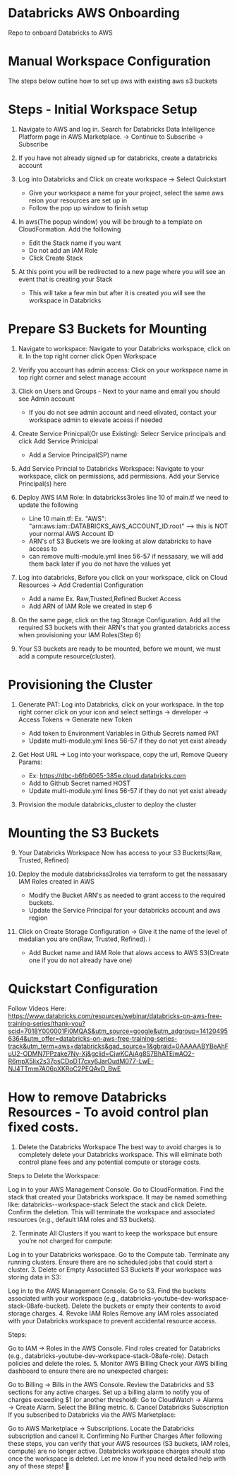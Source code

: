 # Databricks AWS Onboarding
Repo to onboard Databricks to AWS

# Manual Workspace Configuration
The steps below outline how to set up aws with existing aws s3 buckets

# Steps - Initial Workspace Setup

1. Navigate to AWS and log in. Search for Databricks Data Intelligence Platform page in AWS Marketplace. -> Continue to Subscribe -> Subscribe

2. If you have not already signed up for databricks, create a databricks account

3. Log into Databricks and Click on create workspace -> Select Quickstart
   - Give your workspace a name for your project, select the same aws reion your resources are set up in
   - Follow the pop up window to finish setup

4. In aws(The popup window) you will be brough to a template on CloudFormation. Add the folllowing
   - Edit the Stack name if you want
   - Do not add an IAM Role
   - Click Create Stack

5. At this point you will be redirected to a new page where you will see an event that is creating your Stack
   - This will take a few min but after it is created you will see the workspace in Databricks

# Prepare S3 Buckets for Mounting
   
1. Navigate to workspace: Navigate to your Databricks workspace, click on it. In the top right corner click Open Workspace

2. Verify you account has admin access: Click on your workspace name in top right corner and select manage account

3. Click on Users and Groups - Next to your name and email you should see Admin account
   - If you do not see admin account and need elivated, contact your workspace admin to elevate access if needed

4. Create Service Prinicpal(Or use Existing): Selecr Service principals and click Add Service Prinicipal
   - Add a Service Principal(SP) name

5. Add Service Princial to Databricks Workspace: Navigate to your workspace, click on permissions, add permissions. Add your Service Principal(s) here

6. Deploy AWS IAM Role: In databrickss3roles line 10 of main.tf we need to update the following
   - Line 10 main.tf: Ex. "AWS": "arn:aws:iam::DATABRICKS_AWS_ACCOUNT_ID:root" --> this is NOT your normal AWS Account ID
   - ARN's of S3 Buckets we are looking at alow databricks to have access to
   - can remove multi-module.yml lines 56-57 if nessasary, we will add them back later if you do not have the values yet

7. Log into databricks, Before you click on your workspace, click on Cloud Resources -> Add Credential Configuration
   - Add a name Ex. Raw,Trusted,Refined Bucket Access
   - Add ARN of IAM Role we created in step 6

8. On the same page, click on the tag Storage Configuration. Add all the required S3 buckets with their ARN's that you granted databricks access when provisioning your IAM Roles(Step 6)

9. Your S3 buckets are ready to be mounted, before we mount, we must add a compute resource(cluster).

# Provisioning the Cluster

1. Generate PAT: Log into Databricks, click on your workspace. In the top right corner click on your icon and select settings -> developer -> Access Tokens -> Generate new Token
   - Add token to Environment Variables in Github Secrets named PAT
   - Update multi-module.yml lines 56-57 if they do not yet exist already

2. Get Host URL -> Log into your workspace, copy the url, Remove Queery Params:
   - Ex: https://dbc-b6fb6065-385e.cloud.databricks.com
   - Add to Github Secret named HOST
   - Update multi-module.yml lines 56-57 if they do not yet exist already

3. Provision the module databricks_cluster to deploy the cluster

# Mounting the S3 Buckets





9. Your Databricks Workspace Now has access to your S3 Buckets(Raw, Trusted, Refined)

3. Deploy the module databrickss3roles via terraform to get the nessasary IAM Roles created in AWS 
   - Modify the Bucket ARN's as needed to grant access to the required buckets.
   - Update the Service Principal for your databricks account and aws region


5. Click on Create Storage Configuration -> Give it the name of the level of medalian you are on(Raw, Trusted, Refined). i
   - Add Bucket name and IAM Role that alows access to AWS S3(Create one if you do not already have one)





# Quickstart Configuration
Follow Videos Here: https://www.databricks.com/resources/webinar/databricks-on-aws-free-training-series/thank-you?scid=7018Y000001Fi0MQAS&utm_source=google&utm_adgroup=141204956364&utm_offer=databricks-on-aws-free-training-series-track&utm_term=aws+databricks&gad_source=1&gbraid=0AAAAABYBeAhFuU2-ODMN7PPzake7Ny-Xj&gclid=CjwKCAiAg8S7BhATEiwAO2-R6mpX5Iix2s37psCDoDT7cxy6JarOudM077-LwE-NJ4TTmm7A06pXKRoC2PEQAvD_BwE


# How to remove Databricks Resources - To avoid control plan fixed costs. 
1. Delete the Databricks Workspace
The best way to avoid charges is to completely delete your Databricks workspace. This will eliminate both control plane fees and any potential compute or storage costs.

Steps to Delete the Workspace:

Log in to your AWS Management Console.
Go to CloudFormation.
Find the stack that created your Databricks workspace. It may be named something like:
databricks-<workspace-name>-workspace-stack
Select the stack and click Delete.
Confirm the deletion.
This will terminate the workspace and associated resources (e.g., default IAM roles and S3 buckets).

2. Terminate All Clusters
If you want to keep the workspace but ensure you’re not charged for compute:

Log in to your Databricks workspace.
Go to the Compute tab.
Terminate any running clusters.
Ensure there are no scheduled jobs that could start a cluster.
3. Delete or Empty Associated S3 Buckets
If your workspace was storing data in S3:

Log in to the AWS Management Console.
Go to S3.
Find the buckets associated with your workspace (e.g., databricks-youtube-dev-workspace-stack-08afe-bucket).
Delete the buckets or empty their contents to avoid storage charges.
4. Revoke IAM Roles
Remove any IAM roles associated with your Databricks workspace to prevent accidental resource access.

Steps:

Go to IAM → Roles in the AWS Console.
Find roles created for Databricks (e.g., databricks-youtube-dev-workspace-stack-08afe-role).
Detach policies and delete the roles.
5. Monitor AWS Billing
Check your AWS billing dashboard to ensure there are no unexpected charges:

Go to Billing → Bills in the AWS Console.
Review the Databricks and S3 sections for any active charges.
Set up a billing alarm to notify you of charges exceeding $1 (or another threshold):
Go to CloudWatch → Alarms → Create Alarm.
Select the Billing metric.
6. Cancel Databricks Subscription
If you subscribed to Databricks via the AWS Marketplace:

Go to AWS Marketplace → Subscriptions.
Locate the Databricks subscription and cancel it.
Confirming No Further Charges
After following these steps, you can verify that your AWS resources (S3 buckets, IAM roles, compute) are no longer active.
Databricks workspace charges should stop once the workspace is deleted.
Let me know if you need detailed help with any of these steps! 🚀